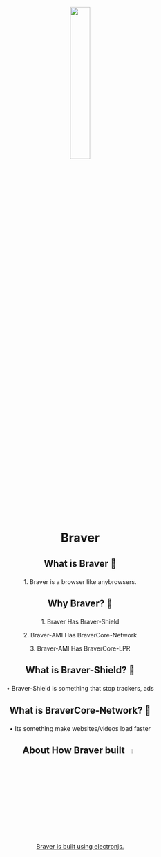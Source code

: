 <p align="center">
<a href="#"><img width="30%" height="auto" src="https://user-images.githubusercontent.com/73078933/207093251-2657297e-c6a8-4bc0-8a84-2a4c48da3d5b.png" height="175px"/></a></p>

# <p align="center">Braver</p>
## <p align="center"> What is Braver 🤔</p> 
<p align="center">1. Braver is a browser like anybrowsers.</p>

## <p align="center"> Why Braver? 🤔</p>
<p align="center">1. Braver Has Braver-Shield</p>
<p align="center">2. Braver-AMI Has BraverCore-Network</p>
<p align="center">3. Braver-AMI Has BraverCore-LPR</p>

## <p align="center"> What is Braver-Shield? 🤔</p>
<p align="center">• Braver-Shield is something that stop trackers, ads</p>

## <p align="center">What is BraverCore-Network? 🤔</p>
<p align="center">• Its something make websites/videos load faster</p>

## <p align="center">About How Braver built <a href="#"><img width="5%" height="auto" src="https://user-images.githubusercontent.com/73078933/207093251-2657297e-c6a8-4bc0-8a84-2a4c48da3d5b.png" height="5%"/></p>
<p align="center">Braver is built using electronjs.</p>
